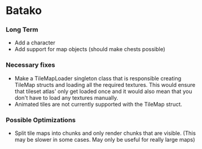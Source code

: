 # Batako

### Long Term
* Add a character
* Add support for map objects (should make chests possible)

### Necessary fixes
* Make a TileMapLoader singleton class that is responsible creating TileMap structs and loading all the required textures. This would ensure that tileset atlas' only get loaded once and it would also mean that you don't have to load any textures manually.
* Animated tiles are not currently supported with the TileMap struct.

### Possible Optimizations
* Split tile maps into chunks and only render chunks that are visible. (This may be slower in some cases. May only be useful for really large maps)
